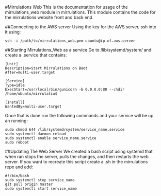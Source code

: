 #Mirrulations Web
This is the documentation for usage of the mirrulations_web module in mirrulations. This module contains the code for the mirrulations website front and back end.

##Connecting to the AWS server
Using the key for the AWS server, ssh into it using:
~~~~ 
ssh -i /path/to/mirrulations_web.pem ubuntu@ip.of.aws.server
~~~~


##Starting Mirrulations_Web as a service 
Go to /lib/systemd/system/ and create a .service that contains:
~~~
[Unit]
Description=Start Mirrulations on Boot
After=multi-user.target

[Service]
Type=idle
ExecStart=/usr/local/bin/gunicorn -b 0.0.0.0:80 --chdir /home/ubuntu/mirrulatio$

[Install]
WantedBy=multi-user.target
~~~
Once that is done run the following commands and your service will be up an running:
~~~
sudo chmod 644 /lib/systemd/system/service_name.service
sudo systemctl daemon-reload
sudo systemctl enable service_name.service
sudo reboot
~~~


##Updating The Web Server
We created a bash script using systemd that when ran stops the server, pulls the changes, and then restarts the web server. If you want to recreate this script create a .sh in the mirrulations repo and add:
~~~
#!/bin/bash
sudo systemctl stop service_name
git pull origin master
sudo systemctl start service_name
~~~
    
